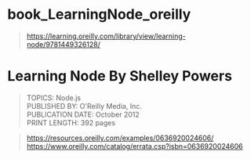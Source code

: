 # book_LearningNode_oreilly

> https://learning.oreilly.com/library/view/learning-node/9781449326128/   

# Learning Node By Shelley Powers  

> TOPICS: Node.js  
> PUBLISHED BY: O'Reilly Media, Inc.  
> PUBLICATION DATE: October 2012  
> PRINT LENGTH: 392 pages  

> https://resources.oreilly.com/examples/0636920024606/  
> https://www.oreilly.com/catalog/errata.csp?isbn=0636920024606  
  
  >
